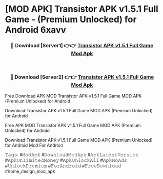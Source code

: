 # [MOD APK] Transistor APK v1.5.1 Full Game - (Premium Unlocked) for Android 6xavv



<div align="center">
<h3>🔴 Download [Server1] 👉👉 <a href="https://momento.my/?title=Transistor_APK_v1.5.1_Full_Game">Transistor APK v1.5.1 Full Game Mod Apk</a></h3><br>

<h3>🔴 Download [Server2] 👉👉 <a href="https://momento.my/?title=Transistor_APK_v1.5.1_Full_Game">Transistor APK v1.5.1 Full Game Mod Apk</a></h3>
</div>



Free Download APK MOD Transistor APK v1.5.1 Full Game MOD APK (Premium Unlocked) for Android

Download Transistor APK v1.5.1 Full Game MOD APK (Premium Unlocked) for Android

Free APK MOD Transistor APK v1.5.1 Full Game MOD APK (Premium Unlocked) for Android

Download Transistor APK v1.5.1 Full Game MOD APK (Premium Unlocked) for Android Mod For Android

𝚃𝚊𝚐𝚜: #𝙼𝚘𝚍𝙰𝚙𝚔 #𝙳𝚘𝚠𝚗𝚕𝚘𝚊𝚍𝙼𝚘𝚍𝙰𝚙𝚔 #𝙰𝚙𝚔𝙻𝚊𝚝𝚎𝚜𝚝𝚅𝚎𝚛𝚜𝚒𝚘𝚗 #𝙰𝚙𝚔𝚄𝚗𝚕𝚒𝚖𝚒𝚝𝚎𝚍𝙼𝚘𝚗𝚎𝚢 #𝙰𝚙𝚔𝚄𝚗𝚕𝚘𝚌𝚔𝙰𝚕𝚕 #𝙰𝚙𝚔𝙽𝚘𝙰𝚍𝚜 #𝚄𝚗𝚕𝚘𝚌𝚔𝙿𝚛𝚎𝚖𝚒𝚞𝚖 #𝙵𝚘𝚛𝙰𝚗𝚍𝚛𝚘𝚒𝚍 #𝙵𝚛𝚎𝚎𝙳𝚘𝚠𝚗𝚕𝚘𝚊𝚍 #home_design_mod_apk
